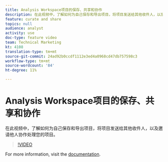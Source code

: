 ```yaml
---
title: Analysis Workspace项目的保存、共享和协作
description: 在此视频中，了解如何为自己保存和导出项目，将项目发送给其他收件人，以及邀请他人协作处理您的项目。
feature: curate and share
topics: null
audience: analyst
activity: use
doc-type: feature video
team: Technical Marketing
kt: 4108
translation-type: tm+mt
source-git-commit: 24ad92b0ccdf1112e3ed4a0968cd47db757598c3
workflow-type: tm+mt
source-wordcount: '84'
ht-degree: 11%

---
```



# Analysis Workspace项目的保存、共享和协作

在此视频中，了解如何为自己保存和导出项目，将项目发送给其他收件人，以及邀请他人协作处理您的项目。

>[!VIDEO](https://video.tv.adobe.com/v/30993/?quality=12)

For more information, visit the [documentation](https://docs.adobe.com/content/help/zh-Hans/analytics/analyze/analysis-workspace/curate-share/send-schedule-files.html).
